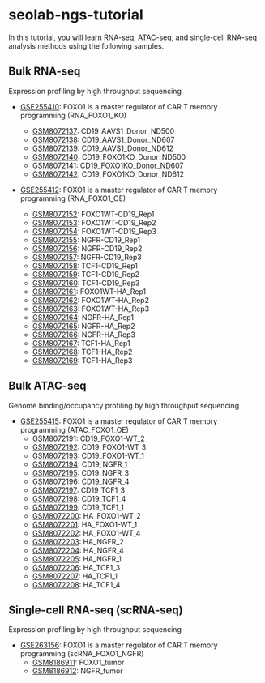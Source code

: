 # seolab-ngs-tutorial

In this tutorial, you will learn RNA-seq, ATAC-seq, and single-cell RNA-seq analysis methods using the following samples.

## Bulk RNA-seq

Expression profiling by high throughput sequencing

- [GSE255410](https://www.ncbi.nlm.nih.gov/geo/query/acc.cgi?acc=GSE255410):
  FOXO1 is a master regulator of CAR T memory programming (RNA_FOXO1_KO)
  - [GSM8072137](https://www.ncbi.nlm.nih.gov/geo/query/acc.cgi?acc=GSM8072137): CD19_AAVS1_Donor_ND500
  - [GSM8072138](https://www.ncbi.nlm.nih.gov/geo/query/acc.cgi?acc=GSM8072138): CD19_AAVS1_Donor_ND607
  - [GSM8072139](https://www.ncbi.nlm.nih.gov/geo/query/acc.cgi?acc=GSM8072139): CD19_AAVS1_Donor_ND612
  - [GSM8072140](https://www.ncbi.nlm.nih.gov/geo/query/acc.cgi?acc=GSM8072140): CD19_FOXO1KO_Donor_ND500
  - [GSM8072141](https://www.ncbi.nlm.nih.gov/geo/query/acc.cgi?acc=GSM8072141): CD19_FOXO1KO_Donor_ND607
  - [GSM8072142](https://www.ncbi.nlm.nih.gov/geo/query/acc.cgi?acc=GSM8072142): CD19_FOXO1KO_Donor_ND612

- [GSE255412](https://www.ncbi.nlm.nih.gov/geo/query/acc.cgi?acc=GSE255412):
  FOXO1 is a master regulator of CAR T memory programming (RNA_FOXO1_OE)
  - [GSM8072152](https://www.ncbi.nlm.nih.gov/geo/query/acc.cgi?acc=GSM8072152): FOXO1WT-CD19_Rep1
  - [GSM8072153](https://www.ncbi.nlm.nih.gov/geo/query/acc.cgi?acc=GSM8072153): FOXO1WT-CD19_Rep2
  - [GSM8072154](https://www.ncbi.nlm.nih.gov/geo/query/acc.cgi?acc=GSM8072154): FOXO1WT-CD19_Rep3
  - [GSM8072155](https://www.ncbi.nlm.nih.gov/geo/query/acc.cgi?acc=GSM8072155): NGFR-CD19_Rep1
  - [GSM8072156](https://www.ncbi.nlm.nih.gov/geo/query/acc.cgi?acc=GSM8072156): NGFR-CD19_Rep2
  - [GSM8072157](https://www.ncbi.nlm.nih.gov/geo/query/acc.cgi?acc=GSM8072157): NGFR-CD19_Rep3
  - [GSM8072158](https://www.ncbi.nlm.nih.gov/geo/query/acc.cgi?acc=GSM8072158): TCF1-CD19_Rep1
  - [GSM8072159](https://www.ncbi.nlm.nih.gov/geo/query/acc.cgi?acc=GSM8072159): TCF1-CD19_Rep2
  - [GSM8072160](https://www.ncbi.nlm.nih.gov/geo/query/acc.cgi?acc=GSM8072160): TCF1-CD19_Rep3
  - [GSM8072161](https://www.ncbi.nlm.nih.gov/geo/query/acc.cgi?acc=GSM8072161): FOXO1WT-HA_Rep1
  - [GSM8072162](https://www.ncbi.nlm.nih.gov/geo/query/acc.cgi?acc=GSM8072162): FOXO1WT-HA_Rep2
  - [GSM8072163](https://www.ncbi.nlm.nih.gov/geo/query/acc.cgi?acc=GSM8072163): FOXO1WT-HA_Rep3
  - [GSM8072164](https://www.ncbi.nlm.nih.gov/geo/query/acc.cgi?acc=GSM8072164): NGFR-HA_Rep1
  - [GSM8072165](https://www.ncbi.nlm.nih.gov/geo/query/acc.cgi?acc=GSM8072165): NGFR-HA_Rep2
  - [GSM8072166](https://www.ncbi.nlm.nih.gov/geo/query/acc.cgi?acc=GSM8072166): NGFR-HA_Rep3
  - [GSM8072167](https://www.ncbi.nlm.nih.gov/geo/query/acc.cgi?acc=GSM8072167): TCF1-HA_Rep1
  - [GSM8072168](https://www.ncbi.nlm.nih.gov/geo/query/acc.cgi?acc=GSM8072168): TCF1-HA_Rep2
  - [GSM8072169](https://www.ncbi.nlm.nih.gov/geo/query/acc.cgi?acc=GSM8072169): TCF1-HA_Rep3

## Bulk ATAC-seq

Genome binding/occupancy profiling by high throughput sequencing

- [GSE255415](https://www.ncbi.nlm.nih.gov/geo/query/acc.cgi?acc=GSE255415):
  FOXO1 is a master regulator of CAR T memory programming (ATAC_FOXO1_OE)
  - [GSM8072191](https://www.ncbi.nlm.nih.gov/geo/query/acc.cgi?acc=GSM8072191): CD19_FOXO1-WT_2
  - [GSM8072192](https://www.ncbi.nlm.nih.gov/geo/query/acc.cgi?acc=GSM8072192): CD19_FOXO1-WT_3
  - [GSM8072193](https://www.ncbi.nlm.nih.gov/geo/query/acc.cgi?acc=GSM8072193): CD19_FOXO1-WT_1
  - [GSM8072194](https://www.ncbi.nlm.nih.gov/geo/query/acc.cgi?acc=GSM8072194): CD19_NGFR_1
  - [GSM8072195](https://www.ncbi.nlm.nih.gov/geo/query/acc.cgi?acc=GSM8072195): CD19_NGFR_3
  - [GSM8072196](https://www.ncbi.nlm.nih.gov/geo/query/acc.cgi?acc=GSM8072196): CD19_NGFR_4
  - [GSM8072197](https://www.ncbi.nlm.nih.gov/geo/query/acc.cgi?acc=GSM8072197): CD19_TCF1_3
  - [GSM8072198](https://www.ncbi.nlm.nih.gov/geo/query/acc.cgi?acc=GSM8072198): CD19_TCF1_4
  - [GSM8072199](https://www.ncbi.nlm.nih.gov/geo/query/acc.cgi?acc=GSM8072199): CD19_TCF1_1
  - [GSM8072200](https://www.ncbi.nlm.nih.gov/geo/query/acc.cgi?acc=GSM8072200): HA_FOXO1-WT_2
  - [GSM8072201](https://www.ncbi.nlm.nih.gov/geo/query/acc.cgi?acc=GSM8072201): HA_FOXO1-WT_1
  - [GSM8072202](https://www.ncbi.nlm.nih.gov/geo/query/acc.cgi?acc=GSM8072202): HA_FOXO1-WT_4
  - [GSM8072203](https://www.ncbi.nlm.nih.gov/geo/query/acc.cgi?acc=GSM8072203): HA_NGFR_2
  - [GSM8072204](https://www.ncbi.nlm.nih.gov/geo/query/acc.cgi?acc=GSM8072204): HA_NGFR_4
  - [GSM8072205](https://www.ncbi.nlm.nih.gov/geo/query/acc.cgi?acc=GSM8072205): HA_NGFR_1
  - [GSM8072206](https://www.ncbi.nlm.nih.gov/geo/query/acc.cgi?acc=GSM8072206): HA_TCF1_3
  - [GSM8072207](https://www.ncbi.nlm.nih.gov/geo/query/acc.cgi?acc=GSM8072207): HA_TCF1_1
  - [GSM8072208](https://www.ncbi.nlm.nih.gov/geo/query/acc.cgi?acc=GSM8072208): HA_TCF1_4

## Single-cell RNA-seq (scRNA-seq)

Expression profiling by high throughput sequencing

- [GSE263156](https://www.ncbi.nlm.nih.gov/geo/query/acc.cgi?acc=GSE263156):
  FOXO1 is a master regulator of CAR T memory programming (scRNA_FOXO1_NGFR)
  - [GSM8186911](https://www.ncbi.nlm.nih.gov/geo/query/acc.cgi?acc=GSM8186911): FOXO1_tumor
  - [GSM8186912](https://www.ncbi.nlm.nih.gov/geo/query/acc.cgi?acc=GSM8186912): NGFR_tumor
 
